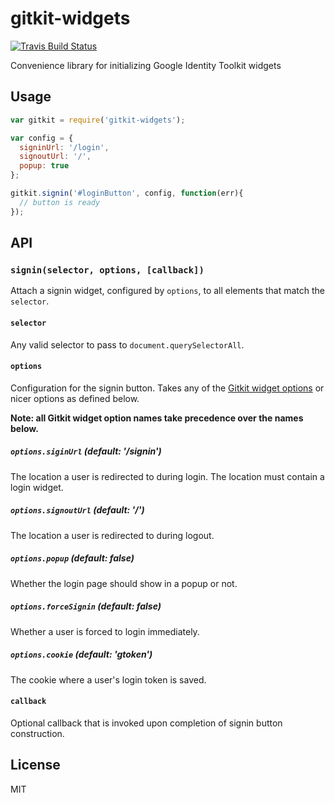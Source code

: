 # gitkit-widgets

[![Travis Build Status](https://img.shields.io/travis/iceddev/gitkit-widgets/master.svg?label=travis&style=flat-square)](https://travis-ci.org/iceddev/gitkit-widgets)

Convenience library for initializing Google Identity Toolkit widgets

## Usage

```js
var gitkit = require('gitkit-widgets');

var config = {
  signinUrl: '/login',
  signoutUrl: '/',
  popup: true
};

gitkit.signin('#loginButton', config, function(err){
  // button is ready
});
```

## API

### `signin(selector, options, [callback])`

Attach a signin widget, configured by `options`, to all elements that match the `selector`.

#### `selector`

Any valid selector to pass to `document.querySelectorAll`.

#### `options`

Configuration for the signin button. Takes any of the [Gitkit widget options](https://developers.google.com/identity/toolkit/web/setup-frontend#page_with_sign_in_button) or nicer options as defined below.

__Note: all Gitkit widget option names take precedence over the names below.__

##### `options.siginUrl` (default: '/signin')

The location a user is redirected to during login. The location must contain a login widget.

##### `options.signoutUrl` (default: '/')

The location a user is redirected to during logout.

##### `options.popup` (default: false)

Whether the login page should show in a popup or not.

##### `options.forceSignin` (default: false)

Whether a user is forced to login immediately.

##### `options.cookie` (default: 'gtoken')

The cookie where a user's login token is saved.

#### `callback`

Optional callback that is invoked upon completion of signin button construction.

## License

MIT
